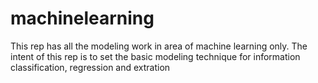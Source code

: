 # machinelearning
This rep has all the modeling work in area of machine learning only. The intent of this rep is to set the basic modeling technique for information classification, regression and extration
